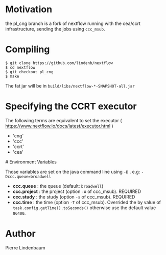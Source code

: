 # Motivation

the pl_cng branch is a fork of nextflow running with the cea/ccrt infrastructure, sending the jobs using `ccc_msub`.

# Compiling

```
$ git clone https://github.com/lindenb/nextflow
$ cd nextflow
$ git checkout pl_cng
$ make
```

The fat jar will be in `build/libs/nextflow-*-SNAPSHOT-all.jar`

# Specifying the CCRT executor

The following terms are equivalent to set the executor ( https://www.nextflow.io/docs/latest/executor.html )

  * 'cng' 
  * 'ccc'
  * 'ccrt'
  * 'cea'

# Environment Variables

Those variables are set on the java command line using `-D` . e.g: `-Dccc.queue=broadwell`

  * **ccc.queue** : the queue (default: `broadwell`)
  * **ccc.project** : the project (option `-A` of ccc_msub). REQUIRED
  * **ccc.study** : the study (option `-s` of ccc_msub). REQUIRED
  * **ccc.time** : the time (option `-T` of ccc_msub). Overrided the by value of `task.config.getTime().toSeconds()` otherwise use the default value `86400`.

# Author

Pierre Lindenbaum

